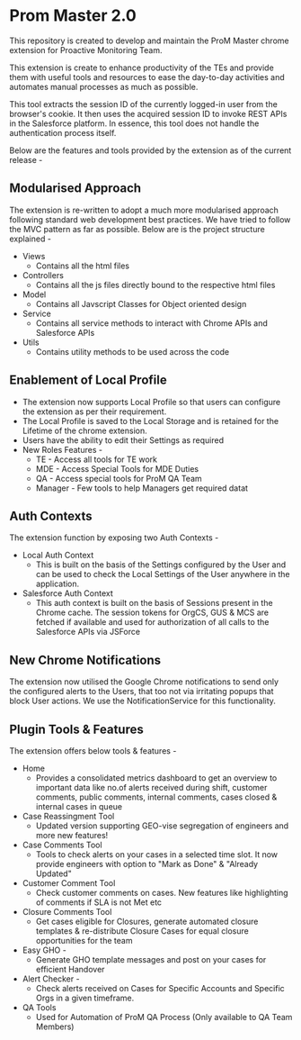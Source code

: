 # Prom Master 2.0

This repository is created to develop and maintain the ProM Master chrome extension for Proactive Monitoring Team.

This extension is create to enhance productivity of the TEs and provide them with useful tools and resources to ease the day-to-day activities and automates manual processes as much as possible.

This tool extracts the session ID of the currently logged-in user from the browser's cookie. It then uses the acquired session ID to invoke REST APIs in the Salesforce platform. In essence, this tool does not handle the authentication process itself.

Below are the features and tools provided by the extension as of the current release -

## Modularised Approach

The extension is re-written to adopt a much more modularised approach following standard web development best practices. We have tried to follow the MVC pattern as far as possible. Below are is the project structure explained -

- Views
  - Contains all the html files
- Controllers
  - Contains all the js files directly bound to the respective html files
- Model
  - Contains all Javscript Classes for Object oriented design
- Service
  - Contains all service methods to interact with Chrome APIs and Salesforce APIs
- Utils
  - Contains utility methods to be used across the code

## Enablement of Local Profile

- The extension now supports Local Profile so that users can configure the extension as per their requirement.
- The Local Profile is saved to the Local Storage and is retained for the Lifetime of the chrome extension.
- Users have the ability to edit their Settings as required
- New Roles Features -
  - TE - Access all tools for TE work
  - MDE - Access Special Tools for MDE Duties
  - QA - Access special tools for ProM QA Team
  - Manager - Few tools to help Managers get required datat

## Auth Contexts

The extension function by exposing two Auth Contexts -

- Local Auth Context
  - This is built on the basis of the Settings configured by the User and can be used to check the Local Settings of the User anywhere in the application.
- Salesforce Auth Context
  - This auth context is built on the basis of Sessions present in the Chrome cache. The session tokens for OrgCS, GUS & MCS are fetched if available and used for authorization of all calls to the Salesforce APIs via JSForce

## New Chrome Notifications

The extension now utilised the Google Chrome notifications to send only the configured alerts to the Users, that too not via irritating popups that block User actions. We use the NotificationService for this functionality.

## Plugin Tools & Features

The extension offers below tools & features -

- Home
  - Provides a consolidated metrics dashboard to get an overview to important data like no.of alerts received during shift, customer comments, public comments, internal comments, cases closed & internal cases in queue
- Case Reassingment Tool
  - Updated version supporting GEO-vise segregation of engineers and more new features!
- Case Comments Tool
  - Tools to check alerts on your cases in a selected time slot. It now provide engineers with option to "Mark as Done" & "Already Updated"
- Customer Comment Tool
  - Check customer comments on cases. New features like highlighting of comments if SLA is not Met etc
- Closure Comments Tool
  - Get cases eligible for Closures, generate automated closure templates & re-distribute Closure Cases for equal closure opportunities for the team
- Easy GHO -
  - Generate GHO template messages and post on your cases for efficient Handover
- Alert Checker -
  - Check alerts received on Cases for Specific Accounts and Specific Orgs in a given timeframe.
- QA Tools
  - Used for Automation of ProM QA Process (Only available to QA Team Members)
